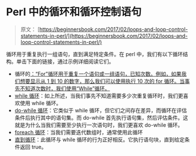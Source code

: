 # Perl 中的循环和循环控制语句

> 原文： [https://beginnersbook.com/2017/02/loops-and-loop-control-statements-in-perl/](https://beginnersbook.com/2017/02/loops-and-loop-control-statements-in-perl/)

循环用于重复执行一组语句，直到满足特定条件。在 perl 中，我们有以下循环结构。单击下面的链接，通过示例详细阅读它们。

*   循环的[：“For”循环用于重复一个语句或一组语句，已知次数。例如，如果我们想要显示从 1 到 10 的数字，那么我们可以使用执行 10 次的 for 循环。当事先不知道次数时，我们使用“While”循环。](https://beginnersbook.com/2017/02/for-loop-in-perl-with-example/)
*   [while 循环](https://beginnersbook.com/2017/02/while-loop-in-perl-with-example/)：如上所述，当我们事先不知道需要多少次重复循环时，我们更喜欢使用 while 循环。
*   [do-while 循环](https://beginnersbook.com/2017/02/perl-do-while-loop-with-example/)：它类似于 while 循环，但它们之间存在差异，而循环在评估条件后执行其中的语句集。而 do-while 首先执行语句集，然后评估条件。这就是为什么当我们需要至少执行一次语句时，我们更喜欢 do-while 循环。
*   [foreach 循环](https://beginnersbook.com/2017/02/perl-foreach-loop-with-example/)：当我们需要迭代数组时，通常使用此循环
*   [直到循环](https://beginnersbook.com/2017/02/until-loop-in-perl-with-example/)：此循环与 while 循环的行为正好相反。它执行语句块，直到给定条件返回 true。